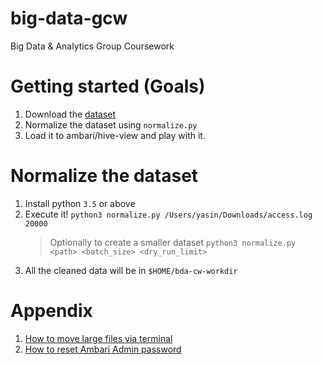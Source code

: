 # big-data-gcw

Big Data &amp; Analytics Group Coursework

# Getting started (Goals)

1. Download the [dataset](https://www.kaggle.com/eliasdabbas/web-server-access-logs?select=access.log)
2. Normalize the dataset using `normalize.py`
3. Load it to ambari/hive-view and play with it.

# Normalize the dataset

1. Install python `3.5` or above
2. Execute it! `python3 normalize.py /Users/yasin/Downloads/access.log 20000`
   > Optionally to create a smaller dataset `python3 normalize.py <path> <batch_size> <dry_run_limit>`
3. All the cleaned data will be in `$HOME/bda-cw-workdir`

# Appendix

1. [How to move large files via terminal](https://www.cloudera.com/tutorials/manage-files-on-hdfs-via-cli-ambari-files-view/1.html)
2. [How to reset Ambari Admin password](https://community.cloudera.com/t5/Community-Articles/Ambari-2-7-0-How-to-Reset-Ambari-Admin-Password-from/ta-p/248891)
